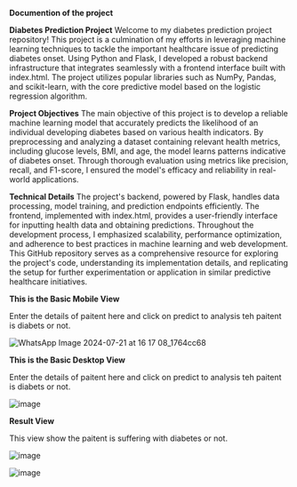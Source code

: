 **Documention of the project**

**Diabetes Prediction Project**
Welcome to my diabetes prediction project repository! This project is a culmination of my efforts in leveraging machine learning techniques to tackle the important healthcare issue of predicting diabetes onset. Using Python and Flask, I developed a robust backend infrastructure that integrates seamlessly with a frontend interface built with index.html. The project utilizes popular libraries such as NumPy, Pandas, and scikit-learn, with the core predictive model based on the logistic regression algorithm.

**Project Objectives**
The main objective of this project is to develop a reliable machine learning model that accurately predicts the likelihood of an individual developing diabetes based on various health indicators. By preprocessing and analyzing a dataset containing relevant health metrics, including glucose levels, BMI, and age, the model learns patterns indicative of diabetes onset. Through thorough evaluation using metrics like precision, recall, and F1-score, I ensured the model's efficacy and reliability in real-world applications.

**Technical Details**
The project's backend, powered by Flask, handles data processing, model training, and prediction endpoints efficiently. The frontend, implemented with index.html, provides a user-friendly interface for inputting health data and obtaining predictions. Throughout the development process, I emphasized scalability, performance optimization, and adherence to best practices in machine learning and web development. This GitHub repository serves as a comprehensive resource for exploring the project's code, understanding its implementation details, and replicating the setup for further experimentation or application in similar predictive healthcare initiatives.

**This is the Basic Mobile View**

Enter the details of paitent here and click on predict to analysis teh paitent is diabets or not.

![WhatsApp Image 2024-07-21 at 16 17 08_1764cc68](https://github.com/user-attachments/assets/5d7665b5-d339-4a2d-a32b-349435b2c8f7)

**This is the Basic Desktop View**

Enter the details of paitent here and click on predict to analysis teh paitent is diabets or not.

![image](https://github.com/user-attachments/assets/a5259e6a-7912-4aa4-ab5b-aabe3a70cbd9)

**Result View**

This view show the paitent is suffering with diabetes or not.

![image](https://github.com/user-attachments/assets/96d0c436-6fe7-43af-ae56-ec7805a142cb)

![image](https://github.com/user-attachments/assets/9859b5fa-cdc2-423c-8d33-04b6626833a5)
